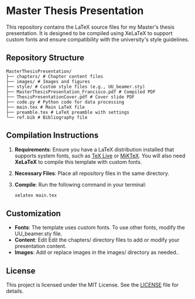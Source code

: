 # Master Thesis Presentation

This repository contains the LaTeX source files for my Master's thesis presentation. It is designed to be compiled using XeLaTeX to support custom fonts and ensure compatibility with the university's style guidelines.

## Repository Structure

```text
MasterThesisPresentation/
├── chapters/ # Chapter content files
├── images/ # Images and figures
├── style/ # Custom style files (e.g., UU_beamer.sty)
├── MasterThesisPresentation_Francisco.pdf # Compiled PDF
├── ThesisPresentationCover.pdf # Cover slide PDF
├── code.py # Python code for data processing
├── main.tex # Main LaTeX file
├── preamble.tex # LaTeX preamble with settings
└── ref.bib # Bibliography file
```


## Compilation Instructions

1. **Requirements**: Ensure you have a LaTeX distribution installed that supports system fonts, such as [TeX Live](https://www.tug.org/texlive/) or [MiKTeX](https://miktex.org/). You will also need **XeLaTeX** to compile this template with custom fonts.
2. **Necessary Files**: Place all repository files in the same directory.
3. **Compile**: Run the following command in your terminal:

   ```bash
   xelatex main.tex
   ```

## Customization

- **Fonts**: The template uses custom fonts. To use other fonts, modify the UU_beamer.sty file.
- **Content**: Edit Edit the chapters/ directory files to add or modify your presentation content.
- **Images**: Add or replace images in the images/ directory as needed..

## License

This project is licensed under the MIT License. See the [LICENSE](LICENSE) file for details.
